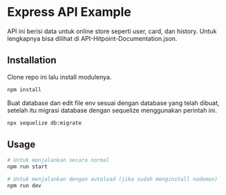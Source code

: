 # Express API Example

API ini berisi data untuk online store seperti user, card, dan history. Untuk lengkapnya bisa dilihat di API-Hitpoint-Documentation.json.

## Installation

Clone repo ini lalu install modulenya.

```bash
npm install
```

Buat database dan edit file env sesuai dengan database yang telah dibuat, setelah itu migrasi database dengan sequelize menggunakan perintah ini.

```bash
npx sequelize db:migrate
```

## Usage

```bash
# Untuk menjalankan secara normal
npm run start

# Untuk menjalankan dengan autoload (jika sudah menginstall nodemon)
npm run dev

```